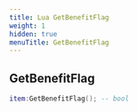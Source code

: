 ```yaml
---
title: Lua GetBenefitFlag
weight: 1
hidden: true
menuTitle: GetBenefitFlag
---
```

## GetBenefitFlag
```lua
item:GetBenefitFlag(); -- bool
```